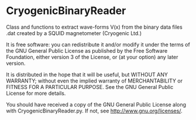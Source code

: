 # CryogenicBinaryReader
Class and functions to extract wave-forms V(x) from the binary data files .dat
created by a SQUID magnetometer (Cryogenic Ltd.)

It is free software: you can redistribute it and/or modify
it under the terms of the GNU General Public License as published by
the Free Software Foundation, either version 3 of the License, or
(at your option) any later version.

It is distributed in the hope that it will be useful,
but WITHOUT ANY WARRANTY; without even the implied warranty of
MERCHANTABILITY or FITNESS FOR A PARTICULAR PURPOSE. See the
GNU General Public License for more details.

You should have received a copy of the GNU General Public License
along with CryogenicBinaryReader.py. If not, see <http://www.gnu.org/licenses/>.

